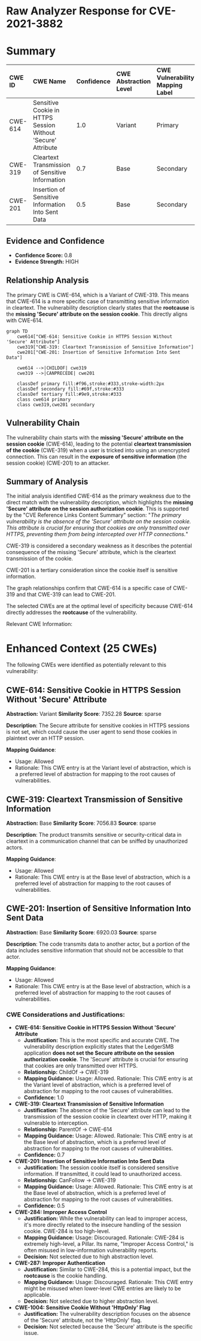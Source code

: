 # Raw Analyzer Response for CVE-2021-3882

# Summary
| CWE ID  | CWE Name                                                           | Confidence | CWE Abstraction Level | CWE Vulnerability Mapping Label | CWE-Vulnerability Mapping Notes |
| :-------- | :----------------------------------------------------------------- | :--------- | :---------------------- | :------------------------------ | :------------------------------ |
| CWE-614 | Sensitive Cookie in HTTPS Session Without 'Secure' Attribute     | 1.0        | Variant               | Primary                         | Allowed                       |
| CWE-319 | Cleartext Transmission of Sensitive Information                | 0.7        | Base                  | Secondary                       | Allowed                       |
| CWE-201 | Insertion of Sensitive Information Into Sent Data | 0.5        | Base                  | Secondary                       | Allowed                       |

## Evidence and Confidence

*   **Confidence Score:** 0.8
*   **Evidence Strength:** HIGH

## Relationship Analysis
The primary CWE is CWE-614, which is a Variant of CWE-319. This means that CWE-614 is a more specific case of transmitting sensitive information in cleartext. The vulnerability description clearly states that the **rootcause** is the **missing 'Secure' attribute on the session cookie**. This directly aligns with CWE-614.

```mermaid
graph TD
    cwe614["CWE-614: Sensitive Cookie in HTTPS Session Without 'Secure' Attribute"]
    cwe319["CWE-319: Cleartext Transmission of Sensitive Information"]
    cwe201["CWE-201: Insertion of Sensitive Information Into Sent Data"]
    
    cwe614 -->|CHILDOF| cwe319
    cwe319 -->|CANPRECEDE| cwe201

    classDef primary fill:#f96,stroke:#333,stroke-width:2px
    classDef secondary fill:#69f,stroke:#333
    classDef tertiary fill:#9e9,stroke:#333
    class cwe614 primary
    class cwe319,cwe201 secondary
```

## Vulnerability Chain
The vulnerability chain starts with the **missing 'Secure' attribute on the session cookie** (CWE-614), leading to the potential **cleartext transmission of the cookie** (CWE-319) when a user is tricked into using an unencrypted connection. This can result in the **exposure of sensitive information** (the session cookie) (CWE-201) to an attacker.

## Summary of Analysis
The initial analysis identified CWE-614 as the primary weakness due to the direct match with the vulnerability description, which highlights the **missing 'Secure' attribute on the session authorization cookie**. This is supported by the "CVE Reference Links Content Summary" section: "*The primary vulnerability is the absence of the 'Secure' attribute on the session cookie. This attribute is crucial for ensuring that cookies are only transmitted over HTTPS, preventing them from being intercepted over HTTP connections.*"

CWE-319 is considered a secondary weakness as it describes the potential consequence of the missing 'Secure' attribute, which is the cleartext transmission of the cookie.

CWE-201 is a tertiary consideration since the cookie itself is sensitive information.

The graph relationships confirm that CWE-614 is a specific case of CWE-319 and that CWE-319 can lead to CWE-201.

The selected CWEs are at the optimal level of specificity because CWE-614 directly addresses the **rootcause** of the vulnerability.

Relevant CWE Information:

# Enhanced Context (25 CWEs)
The following CWEs were identified as potentially relevant to this vulnerability:

## CWE-614: Sensitive Cookie in HTTPS Session Without 'Secure' Attribute
**Abstraction:** Variant
**Similarity Score**: 7352.28
**Source**: sparse

**Description**:
The Secure attribute for sensitive cookies in HTTPS sessions is not set, which could cause the user agent to send those cookies in plaintext over an HTTP session.

**Mapping Guidance**:
- Usage: Allowed
- Rationale: This CWE entry is at the Variant level of abstraction, which is a preferred level of abstraction for mapping to the root causes of vulnerabilities.

## CWE-319: Cleartext Transmission of Sensitive Information
**Abstraction:** Base
**Similarity Score**: 7056.83
**Source**: sparse

**Description**:
The product transmits sensitive or security-critical data in cleartext in a communication channel that can be sniffed by unauthorized actors.

**Mapping Guidance**:
- Usage: Allowed
- Rationale: This CWE entry is at the Base level of abstraction, which is a preferred level of abstraction for mapping to the root causes of vulnerabilities.

## CWE-201: Insertion of Sensitive Information Into Sent Data
**Abstraction:** Base
**Similarity Score**: 6920.03
**Source**: sparse

**Description**:
The code transmits data to another actor, but a portion of the data includes sensitive information that should not be accessible to that actor.

**Mapping Guidance**:
- Usage: Allowed
- Rationale: This CWE entry is at the Base level of abstraction, which is a preferred level of abstraction for mapping to the root causes of vulnerabilities.

### CWE Considerations and Justifications:

*   **CWE-614: Sensitive Cookie in HTTPS Session Without 'Secure' Attribute**
    *   **Justification:** This is the most specific and accurate CWE. The vulnerability description explicitly states that the LedgerSMB application **does not set the Secure attribute on the session authorization cookie**. The 'Secure' attribute is crucial for ensuring that cookies are only transmitted over HTTPS.
    *   **Relationship:** ChildOf -> CWE-319
    *   **Mapping Guidance:** Usage: Allowed. Rationale: This CWE entry is at the Variant level of abstraction, which is a preferred level of abstraction for mapping to the root causes of vulnerabilities.
    *   **Confidence:** 1.0
*   **CWE-319: Cleartext Transmission of Sensitive Information**
    *   **Justification:** The absence of the 'Secure' attribute can lead to the transmission of the session cookie in cleartext over HTTP, making it vulnerable to interception.
    *   **Relationship:** ParentOf -> CWE-614
    *   **Mapping Guidance:** Usage: Allowed. Rationale: This CWE entry is at the Base level of abstraction, which is a preferred level of abstraction for mapping to the root causes of vulnerabilities.
    *   **Confidence:** 0.7
*   **CWE-201: Insertion of Sensitive Information Into Sent Data**
    *   **Justification:** The session cookie itself is considered sensitive information. If transmitted, it could lead to unauthorized access.
    *   **Relationship:** CanFollow -> CWE-319
    *   **Mapping Guidance:** Usage: Allowed. Rationale: This CWE entry is at the Base level of abstraction, which is a preferred level of abstraction for mapping to the root causes of vulnerabilities.
    *   **Confidence:** 0.5
*   **CWE-284: Improper Access Control**
    *   **Justification:** While the vulnerability can lead to improper access, it's more directly related to the insecure handling of the session cookie. CWE-284 is too high-level.
    *   **Mapping Guidance:** Usage: Discouraged. Rationale: CWE-284 is extremely high-level, a Pillar. Its name, "Improper Access Control," is often misused in low-information vulnerability reports.
    *   **Decision:** Not selected due to high abstraction level.
*   **CWE-287: Improper Authentication**
    *   **Justification:** Similar to CWE-284, this is a potential impact, but the **rootcause** is the cookie handling.
    *   **Mapping Guidance:** Usage: Discouraged. Rationale: This CWE entry might be misused when lower-level CWE entries are likely to be applicable.
    *   **Decision:** Not selected due to higher abstraction level.
*   **CWE-1004: Sensitive Cookie Without 'HttpOnly' Flag**
    *   **Justification:** The vulnerability description focuses on the absence of the 'Secure' attribute, not the 'HttpOnly' flag.
    *   **Decision:** Not selected because the 'Secure' attribute is the specific issue.